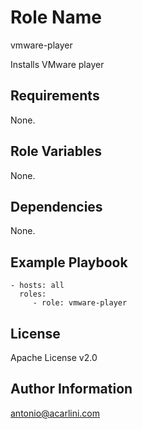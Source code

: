 Role Name
=========

vmware-player

Installs VMware player

Requirements
------------

None.

Role Variables
--------------

None.

Dependencies
------------

None.

Example Playbook
----------------

    - hosts: all
      roles:
         - role: vmware-player

License
-------

Apache License v2.0

Author Information
------------------

antonio@acarlini.com
